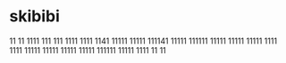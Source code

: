 # skibibi
11
11
1111
111
111
1111
1111
1141
11111
11111
111141
11111
111111
11111
11111
11111
1111
1111
11111
11111
11111
11111
111111
11111
1111
11
11
